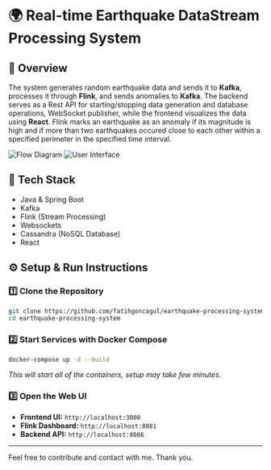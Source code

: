 # 🌍 Real-time Earthquake DataStream Processing System

## 📌 Overview
The system generates random earthquake data and sends it to **Kafka**, processes it through **Flink**, and sends anomalies to **Kafka**. The backend serves as a Rest API for starting/stopping data generation and database operations, WebSocket publisher, while the frontend visualizes the data using **React**.
Flink marks an earthquake as an anomaly if its magnitude is high and if more than two earthquakes occured close to each other within a specified perimeter in the specified time interval.

![Flow Diagram](https://drive.google.com/uc?export=view&id=14mIbS2gLxSuKPbepr56UsOfL5PCt8Te4)
![User Interface](https://drive.google.com/uc?export=view&id=1CQ1_HpE4H3Y3f2_M1jSOc0bWIucjZAPN)
## 🚀 Tech Stack

- Java & Spring Boot
- Kafka
- Flink (Stream Processing)
- Websockets
- Cassandra (NoSQL Database)
- React

## ⚙️ Setup & Run Instructions

### **1️⃣ Clone the Repository**
```bash
git clone https://github.com/fatihgoncagul/earthquake-processing-system.git
cd earthquake-processing-system
```

### **2️⃣ Start Services with Docker Compose**
```bash
docker-compose up -d --build
```
_This will start all of the containers, setup may take few minutes._

### **3️⃣ Open the Web UI**
- **Frontend UI:** `http://localhost:3000`
- **Flink Dashboard:** `http://localhost:8081` 
- **Backend API:** `http://localhost:8086`

---
Feel free to contribute and contact with me. Thank you.

